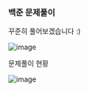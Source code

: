 ### 백준 문제풀이
꾸준히 풀어보겠습니다 :)

![image](https://github.com/ssonsonya/SolveBeakjoon/assets/116151781/9a878ea5-8b30-47b0-9dd2-96684c23ec2c)

문제풀이 현황

![image](https://github.com/ssonsonya/ssonsonya.github.io/assets/116151781/8645c90c-5546-4590-8b89-97772f3584d2)
